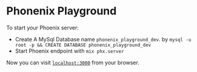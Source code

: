 # Phonenix Playground

To start your Phoenix server:
<!-- 
  * Install dependencies with `mix deps.get`
  * Create and migrate your database with `mix ecto.setup`
  * Install Node.js dependencies with `npm install` inside the `assets` directory -->
  * Create A MySql Database name `phonenix_playground_dev`. by `mysql -u root -p && CREATE DATABASE phonenix_playground_dev`
  * Start Phoenix endpoint with `mix phx.server`


Now you can visit [`localhost:3000`](http://localhost:3000) from your browser.

